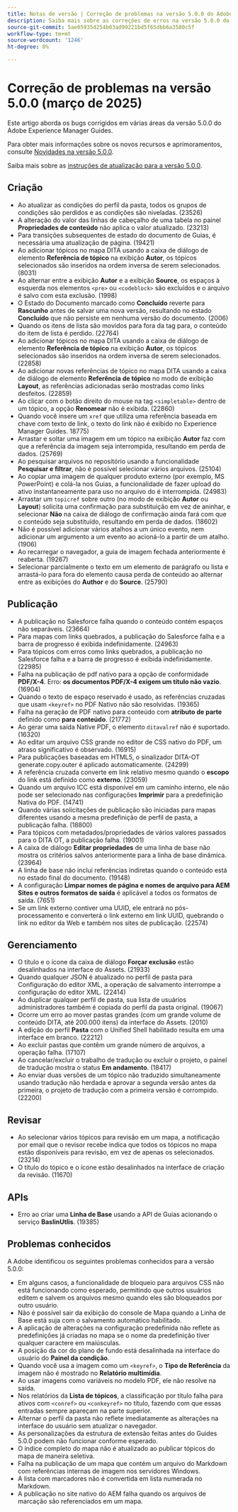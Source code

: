 ```yaml
---
title: Notas de versão | Correção de problemas na versão 5.0.0 do Adobe Experience Manager Guides
description: Saiba mais sobre as correções de erros na versão 5.0.0 do Adobe Experience Manager Guides.
source-git-commit: 5ae05935d254b03ad99221bd5f65dbb6a3580c5f
workflow-type: tm+mt
source-wordcount: '1246'
ht-degree: 0%

---
```


# Correção de problemas na versão 5.0.0 (março de 2025)

Este artigo aborda os bugs corrigidos em várias áreas da versão 5.0.0 do Adobe Experience Manager Guides.


Para obter mais informações sobre os novos recursos e aprimoramentos, consulte [Novidades na versão 5.0.0](whats-new-5-0-0.md).

Saiba mais sobre as [instruções de atualização para a versão 5.0.0](upgrade-instructions-5-0-0.md).


## Criação  

- Ao atualizar as condições do perfil da pasta, todos os grupos de condições são perdidos e as condições são niveladas. (23526)
- A alteração do valor das linhas de cabeçalho de uma tabela no painel **Propriedades de conteúdo** não aplica o valor atualizado. (23213)
- Para transições subsequentes de estado do documento de Guias, é necessária uma atualização de página. (19421)
- Ao adicionar tópicos no mapa DITA usando a caixa de diálogo de elemento **Referência de tópico** na exibição **Autor**, os tópicos selecionados são inseridos na ordem inversa de serem selecionados. (8031)
- Ao alternar entre a exibição **Autor** e a exibição **Source**, os espaços à esquerda nos elementos `<pre>` ou `<codeblock>` são excluídos e o arquivo é salvo com esta exclusão. (1998)
- O Estado do Documento marcado como **Concluído** reverte para **Rascunho** antes de salvar uma nova versão, resultando no estado **Concluído** que não persiste em nenhuma versão do documento. (2006)
- Quando os itens de lista são movidos para fora da tag para, o conteúdo do item de lista é perdido. (22764)
- Ao adicionar tópicos no mapa DITA usando a caixa de diálogo de elemento **Referência de tópico** na exibição **Autor**, os tópicos selecionados são inseridos na ordem inversa de serem selecionados. (22858)
- Ao adicionar novas referências de tópico no mapa DITA usando a caixa de diálogo de elemento **Referência de tópico** no modo de exibição **Layout**, as referências adicionadas serão mostradas como links desfeitos. (22859)
- Ao clicar com o botão direito do mouse na tag `<simpletable>` dentro de um tópico, a opção **Renomear** não é exibida. (22860)
- Quando você insere um `xref` que utiliza uma referência baseada em chave com texto de link, o texto do link não é exibido no Experience Manager Guides. 18775)
- Arrastar e soltar uma imagem em um tópico na exibição **Autor** faz com que a referência da imagem seja interrompida, resultando em perda de dados. (25769)
- Ao pesquisar arquivos no repositório usando a funcionalidade **Pesquisar e filtrar**, não é possível selecionar vários arquivos. (25104)
- Ao copiar uma imagem de qualquer produto externo (por exemplo, MS PowerPoint) e colá-la nos Guias, a funcionalidade de fazer upload do ativo instantaneamente para uso no arquivo do é interrompida. (24983)
- Arrastar um `topicref` sobre outro (no modo de exibição **Autor** ou **Layout**) solicita uma confirmação para substituição em vez de aninhar, e selecionar **Não** na caixa de diálogo de confirmação ainda fará com que o conteúdo seja substituído, resultando em perda de dados. (18602)
- Não é possível adicionar vários atalhos a um único evento, nem adicionar um argumento a um evento ao acioná-lo a partir de um atalho. (1906)
- Ao recarregar o navegador, a guia de imagem fechada anteriormente é reaberta. (19267)
- Selecionar parcialmente o texto em um elemento de parágrafo ou lista e arrastá-lo para fora do elemento causa perda de conteúdo ao alternar entre as exibições do **Author** e do **Source**. (25790)

## Publicação

- A publicação no Salesforce falha quando o conteúdo contém espaços não separáveis. (23664)
- Para mapas com links quebrados, a publicação do Salesforce falha e a barra de progresso é exibida indefinidamente. (24963)
- Para tópicos com erros como links quebrados, a publicação no Salesforce falha e a barra de progresso é exibida indefinidamente. (22985)
- Falha na publicação de pdf nativo para a opção de conformidade **PDF/X-4**. Erro: **os documentos PDF/X-4 exigem um título não vazio**. (16904)
- Quando o texto de espaço reservado é usado, as referências cruzadas que usam `<keyref>` no PDF Nativo não são resolvidas. (19365)
- Falha na geração de PDF nativo para conteúdo com **atributo de parte** definido como **para conteúdo**. (21772)
- Ao gerar uma saída Native PDF, o elemento `ditavalref` não é suportado. (16320)
- Ao editar um arquivo CSS grande no editor de CSS nativo do PDF, um atraso significativo é observado. (16915)
- Para publicações baseadas em HTML5, o sinalizador DITA-OT generate.copy.outer é aplicado automaticamente. (24299)
- A referência cruzada converte em link relativo mesmo quando o **escopo** do link está definido como **externo**. (23059)
- Quando um arquivo ICC está disponível em um caminho interno, ele não pode ser selecionado nas configurações **Imprimir** para a predefinição Nativa do PDF. (14741)
- Quando várias solicitações de publicação são iniciadas para mapas diferentes usando a mesma predefinição de perfil de pasta, a publicação falha. (18800)
- Para tópicos com metadados/propriedades de vários valores passados para o DITA OT, a publicação falha. (19001)
- A caixa de diálogo **Editar propriedades** de uma linha de base não mostra os critérios salvos anteriormente para a linha de base dinâmica.  (23964)
- A linha de base não inclui referências indiretas quando o conteúdo está no estado final do documento. (19148)
- A configuração **Limpar nomes de página e nomes de arquivo para AEM Sites e outros formatos de saída** é aplicável a todos os formatos de saída. (7651)
- Se um link externo contiver uma UUID, ele entrará no pós-processamento e converterá o link externo em link UUID, quebrando o link no editor da Web e também nos sites de publicação. (22574)


## Gerenciamento

- O título e o ícone da caixa de diálogo **Forçar exclusão** estão desalinhados na interface do Assets. (21933)
- Quando qualquer JSON é atualizado no perfil de pasta para Configuração do editor XML, a operação de salvamento interrompe a configuração do editor XML. (22414)
- Ao duplicar qualquer perfil de pasta, sua lista de usuários administradores também é copiada do perfil da pasta original. (19067)
- Ocorre um erro ao mover pastas grandes (com um grande volume de conteúdo DITA, até 200.000 itens) da interface do Assets. (2010)
- A edição do perfil **Pasta** com o Unified Shell habilitado resulta em uma interface em branco. (22212)
- Ao excluir pastas que contêm um grande número de arquivos, a operação falha. (17107)
- Ao cancelar/excluir o trabalho de tradução ou excluir o projeto, o painel de tradução mostra o status **Em andamento**. (18417)
- Ao enviar duas versões de um tópico não traduzido simultaneamente usando tradução não herdada e aprovar a segunda versão antes da primeira, o projeto de tradução com a primeira versão é corrompido. (22200)


## Revisar

- Ao selecionar vários tópicos para revisão em um mapa, a notificação por email que o revisor recebe indica que todos os tópicos no mapa estão disponíveis para revisão, em vez de apenas os selecionados. (23214)
- O título do tópico e o ícone estão desalinhados na interface de criação da revisão. (11670)


## APIs

- Erro ao criar uma **Linha de Base** usando a API de Guias acionando o serviço **BaslinUtlis**. (19385)

## Problemas conhecidos

A Adobe identificou os seguintes problemas conhecidos para a versão 5.0.0:

- Em alguns casos, a funcionalidade de bloqueio para arquivos CSS não está funcionando como esperado, permitindo que outros usuários editem e salvem os arquivos mesmo quando eles são bloqueados por outro usuário.
- Não é possível sair da exibição do console de Mapa quando a Linha de Base está suja com o salvamento automático habilitado.
- A aplicação de alterações na configuração predefinida não reflete as predefinições já criadas no mapa se o nome da predefinição tiver qualquer caractere em maiúsculas.
- A posição da cor do plano de fundo está desalinhada na interface do usuário do **Painel da condição**.
- Quando você usa a imagem como um `<keyref>`, o **Tipo de Referência** da imagem não é mostrado no **Relatório multimídia**.
- Ao usar imagens como variáveis no modelo PDF, ele não resolve na saída.
- Nos relatórios da **Lista de tópicos**, a classificação por título falha para ativos com `<conref>` ou `<conkeyref>` no título, fazendo com que essas entradas sempre apareçam na parte superior.
- Alternar o perfil da pasta não reflete imediatamente as alterações na interface do usuário sem atualizar o navegador.
- As personalizações da estrutura de extensão feitas antes do Guides 5.0.0 podem não funcionar conforme esperado.
- O índice completo do mapa não é atualizado ao publicar tópicos do mapa de maneira seletiva.
- Falha na publicação de um mapa que contém um arquivo do Markdown com referências internas de imagem nos servidores Windows.
- A lista com marcadores não é convertida em lista numerada no Markdown.
- A publicação no site nativo do AEM falha quando os arquivos de marcação são referenciados em um mapa.


